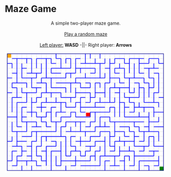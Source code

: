 # Maze Game

<p align=center> 
A simple two-player maze game.
<br><br>
<a href="https://tomasorti.github.io/maze">Play a random maze</a>
<br><br>
<u>Left player:</u> <b>WASD</b> -||- Right player: <b>Arrows</b>
<p align=center> 

![A sample maze](./maze.png)



